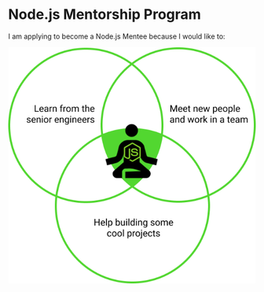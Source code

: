 # Node.js Mentorship Program

I am applying to become a Node.js Mentee because I would like to:

![](https://github.com/nstme/mentorship-team/blob/main/images/reasons.png?raw=true)

